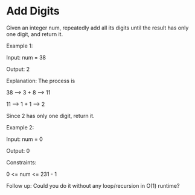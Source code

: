 # Add Digits

Given an integer num, repeatedly add all its digits until the result has only one digit, and return it.

 

Example 1:

Input: num = 38

Output: 2

Explanation: The process is

38 --> 3 + 8 --> 11

11 --> 1 + 1 --> 2 

Since 2 has only one digit, return it.

Example 2:

Input: num = 0

Output: 0
 

Constraints:

0 <= num <= 231 - 1
 

Follow up: Could you do it without any loop/recursion in O(1) runtime?
